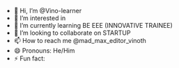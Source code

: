 - 👋 Hi, I’m @Vino-learner
- 👀 I’m interested in 
- 🌱 I’m currently learning BE EEE (INNOVATIVE TRAINEE)
- 💞️ I’m looking to collaborate on STARTUP 
- 📫 How to reach me @mad_max_editor_vinoth
- 😄 Pronouns: He/Him
- ⚡ Fun fact: 

<!---
Vino-learner/Vino-learner is a ✨ special ✨ repository because its `README.md` (this file) appears on your GitHub profile.
You can click the Preview link to take a look at your changes.
--->
